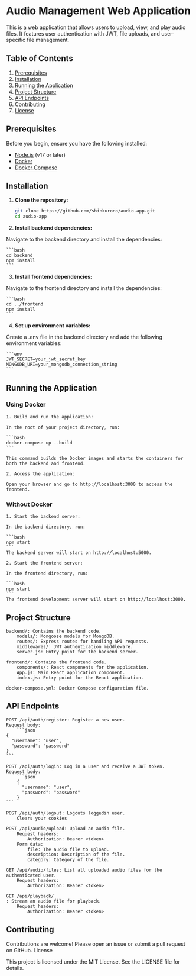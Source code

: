 # Audio Management Web Application

This is a web application that allows users to upload, view, and play audio files. It features user authentication with JWT, file uploads, and user-specific file management.

## Table of Contents

1. [Prerequisites](#prerequisites)
2. [Installation](#installation)
3. [Running the Application](#running-the-application)
4. [Project Structure](#project-structure)
5. [API Endpoints](#api-endpoints)
6. [Contributing](#contributing)
7. [License](#license)

## Prerequisites

Before you begin, ensure you have the following installed:

- [Node.js](https://nodejs.org/) (v17 or later)
- [Docker](https://www.docker.com/products/docker-desktop)
- [Docker Compose](https://docs.docker.com/compose/)

## Installation

1. **Clone the repository:**

    ```bash
    git clone https://github.com/shinkurono/audio-app.git
    cd audio-app
    ```

2. **Install backend dependencies:**

Navigate to the backend directory and install the dependencies:

    ```bash
    cd backend
    npm install
    ```

3. **Install frontend dependencies:**

Navigate to the frontend directory and install the dependencies:

    ```bash
    cd ../frontend
    npm install
    ```

4. **Set up environment variables:**

Create a .env file in the backend directory and add the following environment variables:

    ```env
    JWT_SECRET=your_jwt_secret_key
    MONGODB_URI=your_mongodb_connection_string
    ```

## Running the Application
### Using Docker

    1. Build and run the application:

    In the root of your project directory, run:

    ```bash
    docker-compose up --build
    ```

    This command builds the Docker images and starts the containers for both the backend and frontend.

    2. Access the application:

    Open your browser and go to http://localhost:3000 to access the frontend.

### Without Docker

    1. Start the backend server:

    In the backend directory, run:

    ```bash
    npm start
    ```
    The backend server will start on http://localhost:5000.

    2. Start the frontend server:

    In the frontend directory, run:

    ```bash
    npm start
    ```
    The frontend development server will start on http://localhost:3000.

## Project Structure

    backend/: Contains the backend code.
        models/: Mongoose models for MongoDB.
        routes/: Express routes for handling API requests.
        middlewares/: JWT authentication middleware.
        server.js: Entry point for the backend server.

    frontend/: Contains the frontend code.
        components/: React components for the application.
        App.js: Main React application component.
        index.js: Entry point for the React application.

    docker-compose.yml: Docker Compose configuration file.

## API Endpoints

    POST /api/auth/register: Register a new user.
    Request body:
        ```json
    {
      "username": "user",
      "password": "password"
    }
    ```

    POST /api/auth/login: Log in a user and receive a JWT token.
    Request body:
        ```json
        {
          "username": "user",
          "password": "password"
        }
    ```

    POST /api/auth/logout: Logouts loggedin user.
        Clears your cookies

    POST /api/audio/upload: Upload an audio file.
        Request headers:
            Authorization: Bearer <token>
        Form data:
            file: The audio file to upload.
            description: Description of the file.
            category: Category of the file.

    GET /api/audio/files: List all uploaded audio files for the authenticated user.
        Request headers:
            Authorization: Bearer <token>

    GET /api/playback/
    : Stream an audio file for playback.
        Request headers:
            Authorization: Bearer <token>

## Contributing

Contributions are welcome! Please open an issue or submit a pull request on GitHub.
License

This project is licensed under the MIT License. See the LICENSE file for details.
